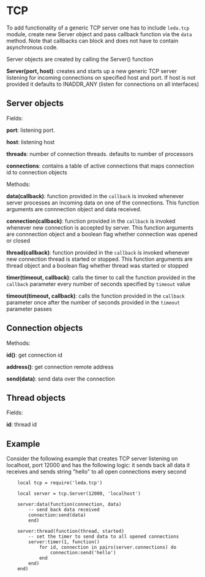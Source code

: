 TCP
====

To add functionality of a generic TCP server one has to include `leda.tcp` module, create new  Server object and pass callback function via the `data` method. Note that callbacks can block and does not have to contain asynchronous code.

Server objects are created by calling the Server() function

**Server(port, host)**: creates and starts up a new generic TCP server listening for incoming connections on specified host and port. If host is not provided it defaults to INADDR_ANY (listen for connections on all interfaces)


## Server objects

Fields:

**port**: listening port. 

**host**: listening host

**threads**: number of connection threads. defaults to number of processors

**connections**: contains a table of active connections that maps connection id to connection objects

Methods:

**data(callback)**: function provided in the `callback` is invoked whenever  server processes an incoming data on one of the connections. This function arguments are connnection object and data received.

**connection(callback)**: function provided in the `callback` is invoked whenever new connection is accepted by server. This function arguments are connnection object and a boolean flag whether connection was opened or closed

**thread(callback)**: function provided in the `callback` is invoked whenever new connection thread is started or stopped. This function arguments are thread object and a boolean flag whether thread was started or stopped

**timer(timeout, callback)**: calls the timer to call the function provided in the  `callback` parameter every number of seconds specified by `timeout` value

**timeout(timeout, callback)**: calls the function provided in the  `callback` parameter once after the number of seconds provided in the `timeout` parameter passes


## Connection objects

Methods:

**id()**: get connection id

**address()**: get connection remote address

**send(data)**: send data over the connection


## Thread objects

Fields:

**id**: thread id

## Example

Consider the following example that creates TCP server listening on localhost, port 12000 and has the following logic: it sends back all data it receives and sends string "hello" to all open connections every second

        local tcp = require('leda.tcp')

        local server = tcp.Server(12000, 'localhost')

        server:data(function(connection, data)
            -- send back data received 
            connection:send(data)
            end)

        server:thread(function(thread, started) 
            -- set the timer to send data to all opened connections
            server:timer(1, function() 
                for id, connection in pairs(server.connections) do
                    connection:send('hello')
                end
            end)
        end)    
        
        